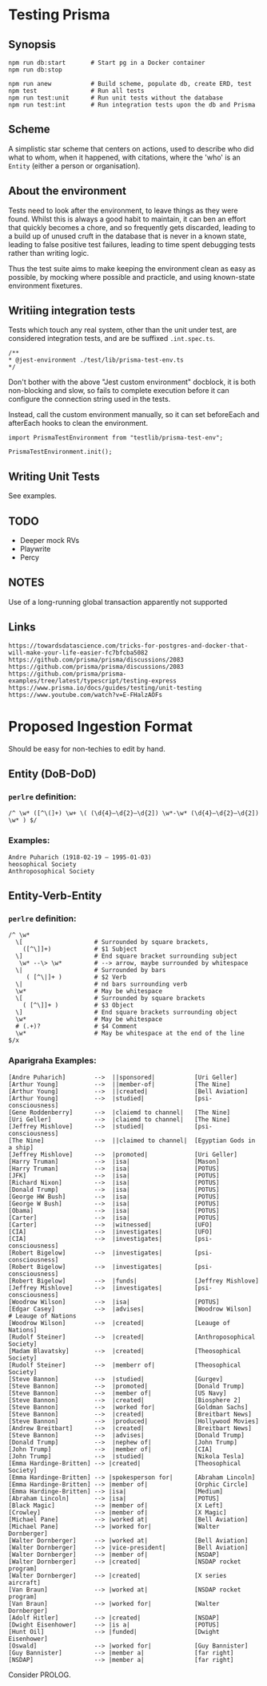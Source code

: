 # Testing Prisma

## Synopsis

    npm run db:start       # Start pg in a Docker container
    npm run db:stop

    npm run anew           # Build scheme, populate db, create ERD, test
    npm test               # Run all tests
    npm run test:unit      # Run unit tests without the database
    npm run test:int       # Run integration tests upon the db and Prisma

## Scheme

A simplistic star scheme that centers on actions, used to describe who did what to whom, when it happened, with citations,
where the 'who' is an `Entity` (either a person or organisation).

## About the environment

Tests need to look after the environment, to leave things as they were found. Whilst this is always a good habit to maintain,
it can ben an effort that quickly becomes a chore, and so frequently gets discarded, leading to a build up of unused cruft
in the database that is never in a known state, leading to false positive test failures, leading to time spent debugging
tests rather than writing logic.

Thus the test suite aims to make keeping the environment clean as easy as possible, by mocking where possible and practicle,
and using known-state environment fixetures.

## Writiing integration tests

Tests which touch any real system, other than the unit under test, are considered integration tests, and
are be suffixed `.int.spec.ts`.

    /**
    * @jest-environment ./test/lib/prisma-test-env.ts
    */

Don't bother with the above "Jest custom environment" docblock, it is both non-blocking and slow, so fails to
complete execution before it can configure the connection string used in the tests.

Instead, call the custom environment manually, so it can set beforeEach and afterEach hooks to clean the environment.

    import PrismaTestEnvironment from "testlib/prisma-test-env";

    PrismaTestEnvironment.init();

## Writing Unit Tests

See examples.

## TODO

- Deeper mock RVs
- Playwrite
- Percy

## NOTES

Use of a long-running global transaction apparently not supported

## Links

    https://towardsdatascience.com/tricks-for-postgres-and-docker-that-will-make-your-life-easier-fc7bfcba5082
    https://github.com/prisma/prisma/discussions/2083
    https://github.com/prisma/prisma/discussions/2083
    https://github.com/prisma/prisma-examples/tree/latest/typescript/testing-express
    https://www.prisma.io/docs/guides/testing/unit-testing
    https://www.youtube.com/watch?v=E-FHalzAOFs

# Proposed Ingestion Format

Should be easy for non-techies to edit by hand.

## Entity (DoB-DoD)

### `perlre` definition:

    /^ \w* ([^\(]+) \w+ \( (\d{4}–\d{2}–\d{2]) \w*-\w* (\d{4}–\d{2}–\d{2]) \w* ) $/

### Examples:

    Andre Puharich (1918-02-19 – 1995-01-03)
    heosophical Society
    Anthroposophical Society

## Entity-Verb-Entity

### `perlre` definition:

    /^ \w*
      \[                    # Surrounded by square brackets,
        ([^\]]+)            # $1 Subject
      \]                    # End square bracket surrounding subject
       \w* --\> \w*         # --> arrow, maybe surrounded by whitespace
      \|                    # Surrounded by bars
         ( [^\|]+ )         # $2 Verb
      \|                    # nd bars surrounding verb
      \w*                   # May be whitespace
      \[                    # Surrounded by square brackets
        ( [^\]]+ )          # $3 Object
      \]                    # End square brackets surrounding object
      \w*                   # May be whitespace
      # (.+)?               # $4 Comment
      \w*                   # May be whitespace at the end of the line
    $/x

### Aparigraha Examples:

    [Andre Puharich]        -->  ||sponsored|           [Uri Geller]
    [Arthur Young]          -->  ||member-of|           [The Nine]
    [Arthur Young]          -->  ||created|             [Bell Aviation]
    [Arthur Young]          -->  |studied|              [psi-consciousness]
    [Gene Roddenberry]      -->  |claiemd to channel|   [The Nine]
    [Uri Geller]            -->  |claiemd to channel|   [The Nine]
    [Jeffrey Mishlove]      -->  |studied|              [psi-consciousness]
    [The Nine]              -->  ||claimed to channel|  [Egyptian Gods in a ship]
    [Jeffrey Mishlove]      -->  |promoted|             [Uri Geller]
    [Harry Truman]          -->  |isa|                  [Mason]
    [Harry Truman]          -->  |isa|                  [POTUS]
    [JFK]                   -->  |isa|                  [POTUS]
    [Richard Nixon]         -->  |isa|                  [POTUS]
    [Donald Trump]          -->  |isa|                  [POTUS]
    [George HW Bush]        -->  |isa|                  [POTUS]
    [George W Bush]         -->  |isa|                  [POTUS]
    [Obama]                 -->  |isa|                  [POTUS]
    [Carter]                -->  |isa|                  [POTUS]
    [Carter]                -->  |witnessed|            [UFO]
    [CIA]                   -->  |investigates|         [UFO]
    [CIA]                   -->  |investigates|         [psi-consciousness]
    [Robert Bigelow]        -->  |investigates|         [psi-consciousness]
    [Robert Bigelow]        -->  |investigates|         [psi-consciousness]
    [Robert Bigelow]        -->  |funds|                [Jeffrey Mishlove]
    [Jeffrey Mishlove]      -->  |investigates|         [psi-consciousness]
    [Woodrow Wilson]        -->  |isa|                  [POTUS]
    [Edgar Casey]           -->  |advises|              [Woodrow Wilson]       # Leauge of Nations
    [Woodrow Wilson]        -->  |created|              [Leauge of Nations]
    [Rudolf Steiner]        -->  |created|              [Anthroposophical Society]
    [Madam Blavatsky]       -->  |created|              [Theosophical Society]
    [Rudolf Steiner]        -->  |memberr of|           [Theosophical Society]
    [Steve Bannon]          -->  |studied|              [Gurgev]
    [Steve Bannon]          -->  |promoted|             [Donald Trump]
    [Steve Bannon]          -->  |member of|            [US Navy]
    [Steve Bannon]          -->  |created|              [Biosphere 2]
    [Steve Bannon]          -->  |worked for|           [Goldman Sachs]
    [Steve Bannon]          -->  |created|              [Breitbart News]
    [Steve Bannon]          -->  |produced|             [Hollywood Movies]
    [Andrew Breitbart]      -->  |created|              [Breitbart News]
    [Steve Bannon]          -->  |advises|              [Donald Trump]
    [Donald Trump]          -->  |nephew of|            [John Trump]
    [John Trump]            -->  |member of|            [CIA]
    [John Trump]            -->  |studied|              [Nikola Tesla]
    [Emma Hardinge-Britten] --> |created|               [Theosophical Society]
    [Emma Hardinge-Britten] --> |spokesperson for|      [Abraham Lincoln]
    [Emma Hardinge-Britten] --> |member of|             [Orphic Circle]
    [Emma Hardinge-Britten] --> |isa|                   [Medium]
    [Abraham Lincoln]       --> |isa|                   [POTUS]
    [Black Magic]           --> |member of|             [X Left]
    [Crowley]               --> |member of|             [X Magic]
    [Michael Pane]          --> |worked at|             [Bell Aviation]
    [Michael Pane]          --> |worked for|            [Walter Dornberger]
    [Walter Dornberger]     --> |worked at|             [Bell Aviation]
    [Walter Dornberger]     --> |vice-president|        [Bell Aviation]
    [Walter Dornberger]     --> |member of|             [NSDAP]
    [Walter Dornberger]     --> |created|               [NSDAP rocket program]
    [Walter Dornberger]     --> |created|               [X series aircraft]
    [Van Braun]             --> |worked at|             [NSDAP rocket program]
    [Van Braun]             --> |worked for|            [Walter Dornberger]
    [Adolf Hitler]          --> |created|               [NSDAP]
    [Dwight Eisenhower]     --> |is a|                  [POTUS]
    [Hunt Oil]              --> |funded|                [Dwight Eisenhower]
    [Oswald]                --> |worked for|            [Guy Bannister]
    [Guy Bannister]         --> |member a|              [far right]
    [NSDAP]                 --> |member a|              [far right]

Consider PROLOG.
